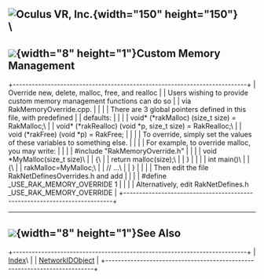 <span style="background-color: rgb(255, 255, 255);">![Oculus VR,
Inc.](RakNet_Icon_Final-copy.jpg){width="150" height="150"}</span>\
\
  ------------------------------------------------------------------------------------------------------
  ![](spacer.gif){width="8" height="1"}<span class="RakNetWhiteHeader">Custom Memory Management</span>
  ------------------------------------------------------------------------------------------------------

+--------------------------------------------------------------------------+
| Override new, delete, malloc, free, and realloc                          |
| Users wishing to provide custom memory management functions can do so    |
| via RakMemoryOverride.cpp.                                               |
|                                                                          |
| There are 3 global pointers defined in this file, with predefined        |
| defaults:                                                                |
|                                                                          |
| void\* (\*rakMalloc) (size\_t size) = RakMalloc;\                        |
| void\* (\*rakRealloc) (void \*p, size\_t size) = RakRealloc;\            |
| void (\*rakFree) (void \*p) = RakFree;                                   |
|                                                                          |
| To override, simply set the values of these variables to something else. |
|                                                                          |
| For example, to override malloc, you may write:                          |
|                                                                          |
| \#include "RakMemoryOverride.h"                                          |
|                                                                          |
| void \*MyMalloc(size\_t size)\                                           |
| {\                                                                       |
| return malloc(size);\                                                    |
| }                                                                        |
|                                                                          |
| int main()\                                                              |
| {\                                                                       |
| rakMalloc=MyMalloc;\                                                     |
| // ...\                                                                  |
| }                                                                        |
|                                                                          |
| Then edit the file RakNetDefinesOverrides.h and add                      |
|                                                                          |
| \#define \_USE\_RAK\_MEMORY\_OVERRIDE 1                                  |
|                                                                          |
| Alternatively, edit RakNetDefines.h \_USE\_RAK\_MEMORY\_OVERRIDE         |
+--------------------------------------------------------------------------+

  --------------------------------------------------------------------------------------
  ![](spacer.gif){width="8" height="1"}<span class="RakNetWhiteHeader">See Also</span>
  --------------------------------------------------------------------------------------

+--------------------------------------------------------------------------+
| [Index](index.html)\                                                     |
| [NetworkIDObject](networkidobject.html)                                  |
+--------------------------------------------------------------------------+


